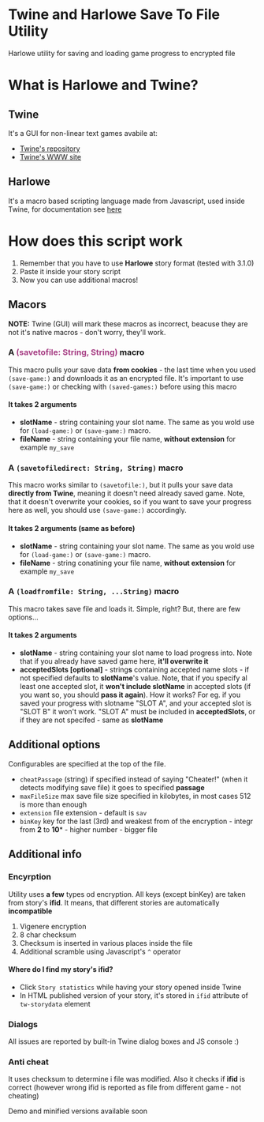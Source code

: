 # Twine and Harlowe Save To File Utility
Harlowe utility for saving and loading game progress to encrypted file
# What is Harlowe and Twine?
## Twine
It's a GUI for non-linear text games avabile at: 
- [Twine's repository](https://github.com/klembot/twinejs "Twine's repository")
- [Twine's WWW site](https://twinery.org/2/)
## Harlowe
It's a macro based scripting language made from Javascript, used inside Twine, for documentation see [here](https://twine2.neocities.org/)
# How does this script work
1. Remember that you have to use **Harlowe** story format (tested with 3.1.0)
2. Paste it inside your story script
3. Now you can use additional macros!
## Macors
**NOTE:** Twine (GUI) will mark these macros as incorrect, beacuse they are not it's native macros - don't worry, they'll work.
### A <span style="color: #a84186">(savetofile: String, String)</span> macro
This macro pulls your save data **from cookies** - the last time when you used `(save-game:)` and downloads it as an encrypted file. It's important to use `(save-game:)` or checking with `(saved-games:)` before using this macro
#### It takes **2** arguments
- **slotName** - string containing your slot name. The same as you wold use for `(load-game:)` or `(save-game:)` macro.
- **fileName** - string containing your file name, **without extension** for example `my_save`
### A `(savetofiledirect: String, String)` macro
This macro works similar to `(savetofile:)`, but it pulls your save data **directly from Twine**, meaning it doesn't need already saved game. Note, that it doesn't overwrite your cookies, so if you want to save your progress here as well, you should use `(save-game:)` accordingly.
#### It takes **2** arguments (same as before)
- **slotName** - string containing your slot name. The same as you wold use for `(load-game:)` or `(save-game:)` macro.
- **fileName** - string conatining your file name, **without extension** for example `my_save`
### A `(loadfromfile: String, ...String)` macro
This macro takes save file and loads it. Simple, right? But, there are few options...
#### It takes **2** arguments
- **slotName** - string containing your slot name to load progress into. Note that if you already have saved game here, **it'll overwrite it**
- **acceptedSlots [optional]** - string**s** containing accepted name slots - if not specified defaults to **slotName**'s value. Note, that if you specify al least one accepted slot, it **won't include slotName** in accepted slots (if you want so, you should **pass it again**). How it works? For eg. if you saved your progress with slotname "SLOT A", and your accepted slot is "SLOT B" it won't work. "SLOT A" must be included in **acceptedSlots**, or if they are not specifed - same as **slotName**
## Additional options
Configurables are specified at the top of the file.
- `cheatPassage` (string) if specified instead of saying "Cheater!" (when it detects modifying save file) it goes to specified **passage**
- `maxFileSize` max save file size specified in kilobytes, in most cases 512 is more than enough
- `extension` file extension - default is `sav`
- `binKey` key for the last (3rd) and weakest from of the encryption - integr from **2** to **10*** - higher number - bigger file
## Additional info
### Encyrption
Utility uses **a few** types od encryption. All keys (except binKey) are taken from story's **ifid**. It means, that different stories are automatically **incompatible**
1. Vigenere encryption
2. 8 char checksum
3. Checksum is inserted in various places inside the file
4. Additional scramble using Javascript's `^` operator
#### Where do I find my story's ifid?
- Click `Story statistics` while having your story opened inside Twine
- In HTML published version of your story, it's stored in `ifid` attribute of `tw-storydata` element
### Dialogs
All issues are reported by built-in Twine dialog boxes and JS console :)
### Anti cheat
It uses checksum to determine i file was modified. Also it checks if **ifid** is correct (however wrong ifid is reported as file from different game - not cheating) 

Demo and minified versions available soon
